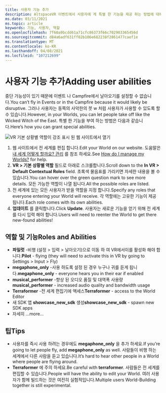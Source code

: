 ```yaml
---
title: 사용자 기능 추가
description: AltspaceVR 이벤트에서 사용자에 게 특별 한 기능을 제공 하는 방법에 대해 알아봅니다.
ms.date: 03/11/2021
ms.topic: article
keywords: 기능, 사용자, 역할
ms.openlocfilehash: 7f60a9bcdd61a71cfc86373f66c702903365456d
ms.sourcegitcommit: d84a6adf631ff02b106e682238f2861477caef1e
ms.translationtype: MT
ms.contentlocale: ko-KR
ms.lasthandoff: 04/08/2021
ms.locfileid: "107212699"
---
```

# <a name="adding-user-abilities"></a><span data-ttu-id="14ec8-104">사용자 기능 추가</span><span class="sxs-lookup"><span data-stu-id="14ec8-104">Adding user abilities</span></span>

<span data-ttu-id="14ec8-105">중단 가능성이 있기 때문에 이벤트 나 Campfire에서 날아오기를 설정할 수 없습니다.</span><span class="sxs-lookup"><span data-stu-id="14ec8-105">You can’t fly in Events or in the Campfire because it would likely be disruptive.</span></span> <span data-ttu-id="14ec8-106">그러나 사용자는 동쪽의 사악한의 붓 w 처럼 사용자가 사용할 수 있도록 할 수 있습니다.</span><span class="sxs-lookup"><span data-stu-id="14ec8-106">However, in your Worlds, you can let people take off like the Wicked Witch of the East.</span></span> <span data-ttu-id="14ec8-107">특별 한 기능을 부여 하는 방법은 다음과 같습니다.</span><span class="sxs-lookup"><span data-stu-id="14ec8-107">Here’s how you can grant special abilities.</span></span>

![VR 기본 상황별 역할이 강조 표시 된 웹 사이트에서 열기](images/contextual_roles.png)

1. <span data-ttu-id="14ec8-109">웹 사이트에서 전 세계를 편집 합니다.</span><span class="sxs-lookup"><span data-stu-id="14ec8-109">Edit your World on our website.</span></span> <span data-ttu-id="14ec8-110">도움말은 [내 세계 어떻게 할까요? 관리](managing-worlds.md) 를 참조 하세요.</span><span class="sxs-lookup"><span data-stu-id="14ec8-110">See [How do I manage my Worlds?](managing-worlds.md) for help.</span></span>
2. <span data-ttu-id="14ec8-111">**VR > 기본 상황별 역할** 필드로 아래로 스크롤합니다.</span><span class="sxs-lookup"><span data-stu-id="14ec8-111">Scroll down to the **In VR > Default Contextual Roles** field.</span></span> <span data-ttu-id="14ec8-112">초록색 물음표를 가리키면 자세한 내용을 볼 수 있습니다.</span><span class="sxs-lookup"><span data-stu-id="14ec8-112">You can hover over the green question mark to see more details.</span></span> <span data-ttu-id="14ec8-113">모든 가능한 역할이 나열 됩니다.</span><span class="sxs-lookup"><span data-stu-id="14ec8-113">All the possible roles are listed.</span></span>
3. <span data-ttu-id="14ec8-114">전 세계에 있는 모든 사용자가 받을 역할을 지정 합니다.</span><span class="sxs-lookup"><span data-stu-id="14ec8-114">Specify any roles that everyone entering your World will receive.</span></span> <span data-ttu-id="14ec8-115">각 역할에는 고유한 기능이 제공 됩니다.</span><span class="sxs-lookup"><span data-stu-id="14ec8-115">Each role comes with its own abilities.</span></span>
4. <span data-ttu-id="14ec8-116">**업데이트** 를 클릭합니다.</span><span class="sxs-lookup"><span data-stu-id="14ec8-116">Click **Update**.</span></span> <span data-ttu-id="14ec8-117">사용자는 새로운 기능을 얻기 위해 전 세계를 다시 입력 해야 합니다.</span><span class="sxs-lookup"><span data-stu-id="14ec8-117">Users will need to reenter the World to get there new-found abilities!</span></span>

## <a name="roles-and-abilities"></a><span data-ttu-id="14ec8-118">역할 및 기능</span><span class="sxs-lookup"><span data-stu-id="14ec8-118">Roles and Abilities</span></span>

* <span data-ttu-id="14ec8-119">**파일럿** -비행 (설정 > 입력 > 날아오기)으로 이동 하 여 VR에서이를 활성화 해야 합니다.</span><span class="sxs-lookup"><span data-stu-id="14ec8-119">**Pilot** - flying (they will need to activate this in VR by going to Settings > Input > Fly)</span></span>
* <span data-ttu-id="14ec8-120">**megaphone_only** -사용 하도록 설정 된 경우 누구나 귀를 듣게 됩니다.</span><span class="sxs-lookup"><span data-stu-id="14ec8-120">**megaphone_only** - everyone hears you in their ear if enabled</span></span>
* <span data-ttu-id="14ec8-121">**musical_performer** -향상 된 오디오 품질 및 대역폭 사용량</span><span class="sxs-lookup"><span data-stu-id="14ec8-121">**musical_performer** - increased audio quality and bandwidth usage</span></span>
* <span data-ttu-id="14ec8-122">**Terraformer** -전 세계 편집기에 액세스</span><span class="sxs-lookup"><span data-stu-id="14ec8-122">**Terraformer** - access to the World Editor</span></span>
* <span data-ttu-id="14ec8-123">새 SDK 앱 **showcase_new_sdk** 생성</span><span class="sxs-lookup"><span data-stu-id="14ec8-123">**showcase_new_sdk** - spawn new SDK apps</span></span>
* <span data-ttu-id="14ec8-124">자세히 ...</span><span class="sxs-lookup"><span data-stu-id="14ec8-124">more…</span></span>

## <a name="tips"></a><span data-ttu-id="14ec8-125">팁</span><span class="sxs-lookup"><span data-stu-id="14ec8-125">Tips</span></span>

* <span data-ttu-id="14ec8-126">사용자를 즉시 사용 하려는 경우에도 **megaphone_only** 을 추가 하세요.</span><span class="sxs-lookup"><span data-stu-id="14ec8-126">If you’re going to let people fly, add **megaphone_only** as well.</span></span> <span data-ttu-id="14ec8-127">사람들이 비행 하는 세계에서 다른 사람을 듣고 있습니다.</span><span class="sxs-lookup"><span data-stu-id="14ec8-127">It’s hard to hear other people in a World where people are flying around.</span></span>
* <span data-ttu-id="14ec8-128">**Terraformer** 에 주의 하세요.</span><span class="sxs-lookup"><span data-stu-id="14ec8-128">Be careful with **terraformer**.</span></span> <span data-ttu-id="14ec8-129">사람들은 전 세계를 편집할 수 있습니다.</span><span class="sxs-lookup"><span data-stu-id="14ec8-129">People will have the ability to edit your World.</span></span> <span data-ttu-id="14ec8-130">여러 사용자가 함께 빌드하는 것은 여전히 실험적입니다.</span><span class="sxs-lookup"><span data-stu-id="14ec8-130">Multiple users World-Building together is still experimental.</span></span>